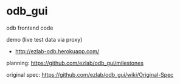 odb_gui
=======

odb frontend code

demo (live test data via proxy)
- http://ezlab-odb.herokuapp.com/

planning:   https://github.com/ezlab/odb_gui/milestones

original spec:    https://github.com/ezlab/odb_gui/wiki/Original-Spec
